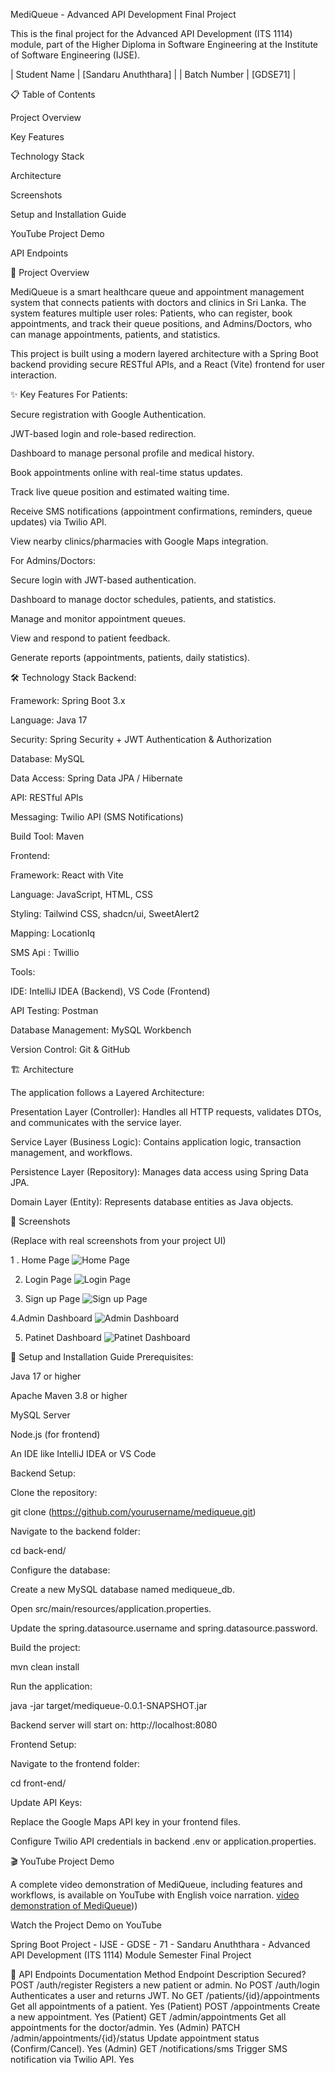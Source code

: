 MediQueue - Advanced API Development Final Project

This is the final project for the Advanced API Development (ITS 1114) module, part of the Higher Diploma in Software Engineering at the Institute of Software Engineering (IJSE).

| Student Name | [Sandaru Anuththara] |
| Batch Number | [GDSE71] |

📋 Table of Contents

Project Overview

Key Features

Technology Stack

Architecture

Screenshots

Setup and Installation Guide

YouTube Project Demo

API Endpoints

📖 Project Overview

MediQueue is a smart healthcare queue and appointment management system that connects patients with doctors and clinics in Sri Lanka.
The system features multiple user roles: Patients, who can register, book appointments, and track their queue positions, and Admins/Doctors, who can manage appointments, patients, and statistics.

This project is built using a modern layered architecture with a Spring Boot backend providing secure RESTful APIs, and a React (Vite) frontend for user interaction.

✨ Key Features
For Patients:

Secure registration with Google Authentication.

JWT-based login and role-based redirection.

Dashboard to manage personal profile and medical history.

Book appointments online with real-time status updates.

Track live queue position and estimated waiting time.

Receive SMS notifications (appointment confirmations, reminders, queue updates) via Twilio API.

View nearby clinics/pharmacies with Google Maps integration.

For Admins/Doctors:

Secure login with JWT-based authentication.

Dashboard to manage doctor schedules, patients, and statistics.

Manage and monitor appointment queues.

View and respond to patient feedback.

Generate reports (appointments, patients, daily statistics).

🛠 Technology Stack
Backend:

Framework: Spring Boot 3.x

Language: Java 17

Security: Spring Security + JWT Authentication & Authorization

Database: MySQL

Data Access: Spring Data JPA / Hibernate

API: RESTful APIs

Messaging: Twilio API (SMS Notifications)

Build Tool: Maven

Frontend:

Framework: React with Vite

Language: JavaScript, HTML, CSS

Styling: Tailwind CSS, shadcn/ui, SweetAlert2

Mapping: LocationIq 

SMS Api : Twillio 

Tools:

IDE: IntelliJ IDEA (Backend), VS Code (Frontend)

API Testing: Postman

Database Management: MySQL Workbench

Version Control: Git & GitHub

🏗 Architecture

The application follows a Layered Architecture:

Presentation Layer (Controller): Handles all HTTP requests, validates DTOs, and communicates with the service layer.

Service Layer (Business Logic): Contains application logic, transaction management, and workflows.

Persistence Layer (Repository): Manages data access using Spring Data JPA.

Domain Layer (Entity): Represents database entities as Java objects.

📸 Screenshots

(Replace with real screenshots from your project UI)

1 . Home Page
![Home Page](screenshot/Screenshot-2025-09-20-084804.png)


2. Login Page
![Login Page](screenshot/Screenshot-2025-09-20-085000.png)


4. Sign up Page
![Sign up Page](screenshot/Screenshot-2025-09-20-084846.png)


4.Admin Dashboard
![Admin Dashboard](screenshot/Screenshot-2025-09-20-085029.png)


5. Patinet Dashboard
![Patinet Dashboard](screenshot/Screenshot-2025-09-20-085153.png)


🚀 Setup and Installation Guide
Prerequisites:

Java 17 or higher

Apache Maven 3.8 or higher

MySQL Server

Node.js (for frontend)

An IDE like IntelliJ IDEA or VS Code

Backend Setup:

Clone the repository:

git clone (https://github.com/yourusername/mediqueue.git)


Navigate to the backend folder:

cd back-end/


Configure the database:

Create a new MySQL database named mediqueue_db.

Open src/main/resources/application.properties.

Update the spring.datasource.username and spring.datasource.password.

Build the project:

mvn clean install


Run the application:

java -jar target/mediqueue-0.0.1-SNAPSHOT.jar


Backend server will start on: http://localhost:8080

Frontend Setup:

Navigate to the frontend folder:

cd front-end/

Update API Keys:

Replace the Google Maps API key in your frontend files.

Configure Twilio API credentials in backend .env or application.properties.

🎬 YouTube Project Demo

A complete video demonstration of MediQueue, including features and workflows, is available on YouTube with English voice narration.
[video demonstration of MediQueue](https://youtu.be/9mQpQmLNmHw)))  



Watch the Project Demo on YouTube

Spring Boot Project - IJSE - GDSE - 71 - Sandaru Anuththara - Advanced API Development (ITS 1114) Module Semester Final Project

🔗 API Endpoints Documentation
Method	Endpoint	Description	Secured?
POST	/auth/register	Registers a new patient or admin.	No
POST	/auth/login	Authenticates a user and returns JWT.	No
GET	/patients/{id}/appointments	Get all appointments of a patient.	Yes (Patient)
POST	/appointments	Create a new appointment.	Yes (Patient)
GET	/admin/appointments	Get all appointments for the doctor/admin.	Yes (Admin)
PATCH	/admin/appointments/{id}/status	Update appointment status (Confirm/Cancel).	Yes (Admin)
GET	/notifications/sms	Trigger SMS notification via Twilio API.	Yes
